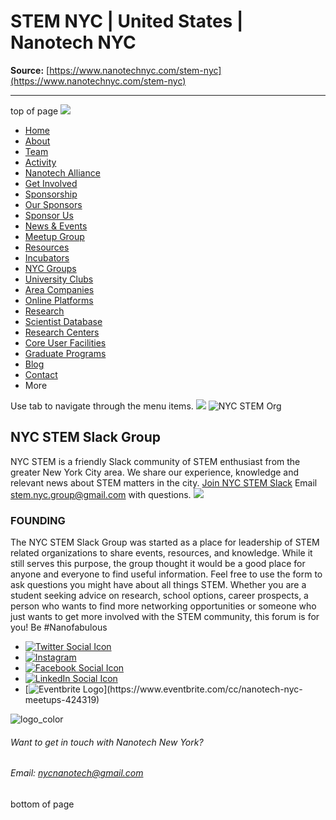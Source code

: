 # STEM NYC | United States | Nanotech NYC

**Source:** [https://www.nanotechnyc.com/stem-nyc](https://www.nanotechnyc.com/stem-nyc)

---

top of page
[![](https://static.wixstatic.com/media/08758d_7d20c73eab55413cb85b9725de9dddc7~/v1/fill/w_160,h_44,al_c,q_85,usm_0.66_1.00_0.01,enc_avif,quality_auto/)](https://www.nanotechnyc.com)
* [Home](https://www.nanotechnyc.com)
* [About](https://www.nanotechnyc.com/about)
* [Team](https://www.nanotechnyc.com/team)
* [Activity](https://www.nanotechnyc.com/activity)
* [Nanotech Alliance](https://www.nanotechnyc.com/nanotech-alliance)
* [Get Involved](https://www.nanotechnyc.com/get-involved)
* [Sponsorship](https://www.nanotechnyc.com/copy-of-sponsorship)
* [Our Sponsors](https://www.nanotechnyc.com/copy-of-our-sponsors)
* [Sponsor Us](https://www.nanotechnyc.com/sponsor)
* [News & Events](https://www.nanotechnyc.com/newsevents)
* [Meetup Group](https://www.nanotechnyc.com/meetup-group)
* [Resources](https://www.nanotechnyc.com/resources)
* [Incubators](https://www.nanotechnyc.com/incubators)
* [NYC Groups](https://www.nanotechnyc.com/nyc-groups)
* [University Clubs](https://www.nanotechnyc.com/university-clubs)
* [Area Companies](https://www.nanotechnyc.com/nyc-area-companies)
* [Online Platforms](https://www.nanotechnyc.com/online-platforms)
* [Research](https://www.nanotechnyc.com/nyc-research)
* [Scientist Database](https://www.nanotechnyc.com/scientistdatabase)
* [Research Centers](https://www.nanotechnyc.com/research-centers)
* [Core User Facilities](https://www.nanotechnyc.com/coreuserfacilities)
* [Graduate Programs](https://www.nanotechnyc.com/graduateprograms)
* [Blog](https://www.nanotechnyc.com/blog)
* [Contact](https://www.nanotechnyc.com/contact)
* More

Use tab to navigate through the menu items.
![](https://static.wixstatic.com/media//v1/fill/w_303,h_611,al_c,q_80,usm_0.66_1.00_0.01,enc_avif,quality_auto/)
![NYC STEM Org ](https://static.wixstatic.com/media/08758d_59beff68cfe645c5bb2dbdd6e8d5878f~/v1/fill/w_251,h_222,al_c,q_85,usm_0.66_1.00_0.01,enc_avif,quality_auto/NYC%20STEM%20Org%)
## NYC STEM Slack Group

NYC STEM is a friendly Slack community of STEM enthusiast from the greater New York City area. We share our experience, knowledge and relevant news about STEM matters in the city.
[Join NYC STEM Slack](https://join.slack.com/t/nycstemorgs/shared_invite/enQtNjUzMzU3MDQ4ODUzLWJmZGIyNzU3YWJiZjA3OGU1NTc4YTZiNzg1ZGE2ZjM5MzUyZDg3ZDQ2MjgyNTNkMDY2ZTJmNTYzZWUzNzJiYzA)
Email stem.nyc.group@gmail.com with questions.
![](https://static.wixstatic.com/media//v1/fill/w_302,h_611,al_c,q_80,usm_0.66_1.00_0.01,enc_avif,quality_auto/)
### FOUNDING

The NYC STEM Slack Group was started as a place for leadership of STEM related organizations to share events, resources, and knowledge. While it still serves this purpose, the group thought it would be a good place for anyone and everyone to find useful information. Feel free to use the form to ask questions you might have about all things STEM. Whether you are a student seeking advice on research, school options, career prospects, a person who wants to find more networking opportunities or someone who just wants to get more involved with the STEM community, this forum is for you!
Be #Nanofabulous 
* [![Twitter Social Icon](https://static.wixstatic.com/media//v1/fill/w_54,h_54,al_c,q_85,usm_0.66_1.00_0.01,enc_avif,quality_auto/)](https://twitter.com/NanotechNyc)
* [![Instagram](https://static.wixstatic.com/media//v1/fill/w_54,h_54,al_c,q_85,usm_0.66_1.00_0.01,enc_avif,quality_auto/)](https://www.instagram.com/nanotechnyc/)
* [![Facebook Social Icon](https://static.wixstatic.com/media//v1/fill/w_54,h_54,al_c,q_85,usm_0.66_1.00_0.01,enc_avif,quality_auto/)](https://www.facebook.com/nanotechnyc)
* [![LinkedIn Social Icon](https://static.wixstatic.com/media//v1/fill/w_54,h_54,al_c,q_85,usm_0.66_1.00_0.01,enc_avif,quality_auto/)](https://www.linkedin.com/groups/8780846/)
* [![Eventbrite Logo](https://static.wixstatic.com/media/08758d_75b6daeef3bc494cb920f81e048cb219~/v1/fill/w_54,h_54,al_c,q_85,usm_0.66_1.00_0.01,enc_avif,quality_auto/08758d_75b6daeef3bc494cb920f81e048cb219~)](https://www.eventbrite.com/cc/nanotech-nyc-meetups-424319)

![logo_color ](https://static.wixstatic.com/media/08758d_c84849ec3f6a4cf69d3dee3ba6a67d0d~/v1/fill/w_101,h_51,al_c,q_85,usm_0.66_1.00_0.01,enc_avif,quality_auto/logo_color%)
###### Want to get in touch with Nanotech New York?
###### Email: nycnanotech@gmail.com
bottom of page